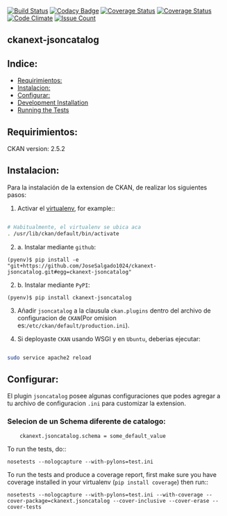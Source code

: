 <!-- ••• -->
[![Build Status](https://travis-ci.org/JoseSalgado1024/ckanext-jsoncatalog.svg?branch=master)](https://travis-ci.org/JoseSalgado1024/ckanext-jsoncatalog)
[![Codacy Badge](https://api.codacy.com/project/badge/Grade/358fea95190c4f068492b66390b3a3de)](https://www.codacy.com/app/JoseSalgado1024/ckanext-jsoncatalog?utm_source=github.com&amp;utm_medium=referral&amp;utm_content=JoseSalgado1024/ckanext-jsoncatalog&amp;utm_campaign=Badge_Grade)
[![Coverage Status](https://coveralls.io/repos/github/JoseSalgado1024/ckanext-jsoncatalog/badge.svg?branch=master)](https://coveralls.io/github/JoseSalgado1024/ckanext-jsoncatalog?branch=master)
[![Coverage Status](https://img.shields.io/github/license/mashape/apistatus.svg)](https://img.shields.io/github/license/mashape/apistatus.svg)
[![Code Climate](https://codeclimate.com/github/JoseSalgado1024/ckanext-jsoncatalog/badges/gpa.svg)](https://codeclimate.com/github/JoseSalgado1024/ckanext-jsoncatalog)
[![Issue Count](https://codeclimate.com/github/JoseSalgado1024/ckanext-jsoncatalog/badges/issue_count.svg)](https://codeclimate.com/github/JoseSalgado1024/ckanext-jsoncatalog)


ckanext-jsoncatalog
---

Indice:
---

<!-- MarkdownTOC -->

* [Requirimientos:](#requirimientos)
* [Instalacion:](#instalacion)
* [Configurar:](#configurar)
* [Development Installation](#development-installation)
* [Running the Tests](#running-the-tests)

<!-- /MarkdownTOC -->


Requirimientos:
---
CKAN version: 2.5.2


Instalacion:
---
Para la instalación de la extension  de CKAN, de realizar los siguientes pasos:

1. Activar el [virtualenv](https://wiki.archlinux.org/index.php/Python/Virtual_environment_(Espa%C3%B1ol)), for example::
     
```bash

# Habitualmente, el virtualenv se ubica aca
. /usr/lib/ckan/default/bin/activate

```

2. a. Instalar mediante ``github``:
```
(pyenv)$ pip install -e "git+https://github.com/JoseSalgado1024/ckanext-jsoncatalog.git#egg=ckanext-jsoncatalog"

```

2. b. Instalar mediante ``PyPI``:
```
(pyenv)$ pip install ckanext-jsoncatalog

```

3. Añadir ``jsoncatalog`` a la clausula ``ckan.plugins`` dentro del archivo de configuracion de ``CKAN``(Por omision es:``/etc/ckan/default/production.ini``).


4. Si deployaste ``CKAN`` usando WSGI y en ``Ubuntu``, deberias ejecutar:

```bash

sudo service apache2 reload

```


Configurar:
---

El plugin ``jsoncatalog`` posee algunas configuraciones que podes agregar a tu archivo de configuracion ``.ini`` para customizar la extension.


### Selecion de un Schema diferente de catalogo:
```bash
    ckanext.jsoncatalog.schema = some_default_value
```



To run the tests, do::

    nosetests --nologcapture --with-pylons=test.ini

To run the tests and produce a coverage report, first make sure you have
coverage installed in your virtualenv (``pip install coverage``) then run::

    nosetests --nologcapture --with-pylons=test.ini --with-coverage --cover-package=ckanext.jsoncatalog --cover-inclusive --cover-erase --cover-tests